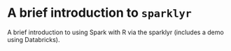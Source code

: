 # A brief introduction to `sparklyr`
A brief introduction to using Spark with R via the sparklyr (includes a demo using Databricks).
